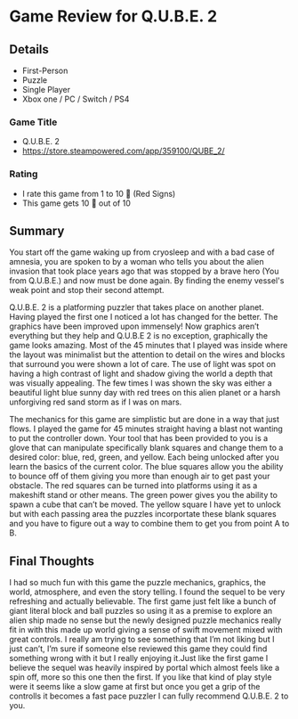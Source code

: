 # Game Review for Q.U.B.E. 2

## Details

- First-Person
- Puzzle
- Single Player
- Xbox one / PC / Switch / PS4 

### Game Title

- Q.U.B.E. 2
- https://store.steampowered.com/app/359100/QUBE_2/

### Rating

- I rate this game from 1 to 10 :stop_sign: (Red Signs)
- This game gets 10 :stop_sign: out of 10

## Summary

You start off the game waking up from cryosleep and with a bad case of amnesia, you are spoken to by a woman who tells you about the alien invasion that took place years ago that was stopped by a brave hero (You from Q.U.B.E.) and now must be done again. By finding the enemy vessel's weak point and stop their second attempt.

Q.U.B.E. 2 is a platforming puzzler that takes place on another planet. Having played the first one I noticed a lot has changed for the better. The graphics have been improved upon immensely! Now graphics aren’t everything but they help and Q.U.B.E 2 is no exception, graphically the game looks amazing. Most of the 45 minutes that I played was inside where the layout was minimalist but the attention to detail on the wires and blocks that surround you were shown a lot of care. The use of light was spot on having a high contrast of light and shadow giving the world a depth that was visually appealing. The few times I was shown the sky was either a beautiful light blue sunny day with red trees on this alien planet or a harsh unforgiving red sand storm as if I was on mars.

The mechanics for this game are simplistic but are done in a way that just flows. I played the game for 45 minutes straight having a blast not wanting to put the controller down. Your tool that has been provided to you is a glove that can manipulate specifically blank squares and change them to a desired color: blue, red, green, and yellow. Each being unlocked after you learn the basics of the current color. The blue squares allow you the ability to bounce off of them giving you more than enough air to get past your obstacle. The red squares can be turned into platforms using it as a makeshift stand or other means. The green power gives you the ability to spawn a cube that can’t be moved. The yellow square I have yet to unlock but with each passing area the puzzles incorportate these blank squares and you have to figure out a way to combine them to get you from point A to B.

## Final Thoughts

I had so much fun with this game the puzzle mechanics, graphics, the world, atmosphere, and even the story telling. I found the sequel to be very refreshing and actually believable. The first game just felt like a bunch of giant literal block and ball puzzles so using it as a premise to explore an alien ship made no sense but the newly designed puzzle mechanics really fit in with this made up world giving a sense of swift movement mixed with great controls. I really am trying to see something that I’m not liking but I just can’t, I’m sure if someone else reviewed this game they could find something wrong with it but I really enjoying it.Just like the first game I believe the sequel was heavily inspired by portal which almost feels like a spin off, more so this one then the first. If you like that kind of play style were it seems like a slow game at first but once you get a grip of the controlls it becomes a fast pace puzzler I can fully recommend Q.U.B.E. 2 to you. 

